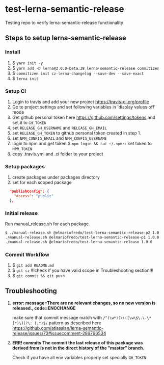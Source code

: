 # test-lerna-semantic-release
Testing repo to verify lerna-semantic-release functionality

## Steps to setup lerna-semantic-release

### Install

1. $ `yarn init -y`
2. $ `yarn add -D lerna@2.0.0-beta.38 lerna-semantic-release commitizen`
3. $ `commitizen init cz-lerna-changelog --save-dev --save-exact`
4. $ `lerna init`


###  Setup CI

1. Login to travis and add your new project https://travis-ci.org/profile
2. Go to project settings and set following variables in 'display values off' mode
3. Get github personal token here https://github.com/settings/tokens and set it to `GH_TOKEN`
4. set `RELEASE_GH_USERNAME` and `RELEASE_GH_EMAIL`
5. set `RELEASE_GH_TOKEN` to github personal token created in step 1.
6. set `NPM_CONFIG_EMAIL` and `NPM_CONFIG_USERNAME`
7. login to npm and get token $ `npm login && cat ~/.npmrc` set token to `NPM_TOKEN`
8. copy .travis.yml and .ci folder to your project


### Setup packages

1. create packages under packages directory
2. set for each scoped package
```json
  "publishConfig": {
    "access": "public"
  },
```


### Initial release

Run manual_release.sh for each package.

```bash
$ ./manual-release.sh @elmariofredo/test-lerna-semantic-release-p2 1.0.0 && \
./manual-release.sh @elmariofredo/test-lerna-semantic-release-p1 1.0.0 && \
./manual-release.sh @elmariofredo/test-lerna-semantic-release 1.0.0
```


### Commit Workflow

1. $ `git add README.md`
2. $ `git cz` !!!check if you have valid scope in Troubleshooting section!!!
3. $ `git commit && git push`


## Troubleshooting

1. **error: message=There are no relevant changes, so no new version is released., code=ENOCHANGE**

    make sure that commit message match with `/^(\w*)(\(([\w\$\.\-\* ]*)\))?\: (.*)$/` pattern as described here https://github.com/atlassian/lerna-semantic-release/issues/73#issuecomment-286766534

2. **ERR! commits The commit the last release of this package was derived from is not in the direct history of the "master" branch.**

    Check if you have all env variables properly set specially `GH_TOKEN`
